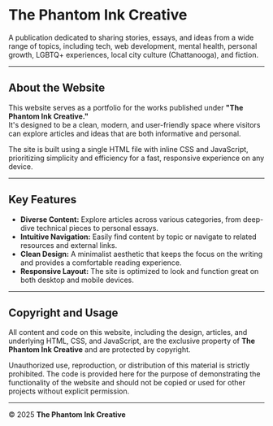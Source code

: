# The Phantom Ink Creative

A publication dedicated to sharing stories, essays, and ideas from a wide range of topics, including tech, web development, mental health, personal growth, LGBTQ+ experiences, local city culture (Chattanooga), and fiction.

---

## About the Website

This website serves as a portfolio for the works published under **"The Phantom Ink Creative."**  
It's designed to be a clean, modern, and user-friendly space where visitors can explore articles and ideas that are both informative and personal.

The site is built using a single HTML file with inline CSS and JavaScript, prioritizing simplicity and efficiency for a fast, responsive experience on any device.

---

## Key Features

- **Diverse Content:** Explore articles across various categories, from deep-dive technical pieces to personal essays.  
- **Intuitive Navigation:** Easily find content by topic or navigate to related resources and external links.  
- **Clean Design:** A minimalist aesthetic that keeps the focus on the writing and provides a comfortable reading experience.  
- **Responsive Layout:** The site is optimized to look and function great on both desktop and mobile devices.  

---

## Copyright and Usage

All content and code on this website, including the design, articles, and underlying HTML, CSS, and JavaScript, are the exclusive property of **The Phantom Ink Creative** and are protected by copyright.  

Unauthorized use, reproduction, or distribution of this material is strictly prohibited. The code is provided here for the purpose of demonstrating the functionality of the website and should not be copied or used for other projects without explicit permission.

---

© 2025 **The Phantom Ink Creative**
